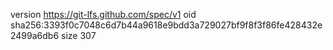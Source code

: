 version https://git-lfs.github.com/spec/v1
oid sha256:3393f0c7048c6d7b44a9618e9bdd3a729027bf9f8f3f86fe428432e2499a6db6
size 307
